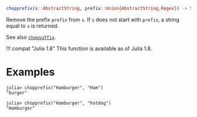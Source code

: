 ```julia
chopprefix(s::AbstractString, prefix::Union{AbstractString,Regex}) -> SubString
```

Remove the prefix `prefix` from `s`. If `s` does not start with `prefix`, a string equal to `s` is returned.

See also [`chopsuffix`](@ref).

!!! compat "Julia 1.8"
    This function is available as of Julia 1.8.


# Examples

```jldoctest
julia> chopprefix("Hamburger", "Ham")
"burger"

julia> chopprefix("Hamburger", "hotdog")
"Hamburger"
```
